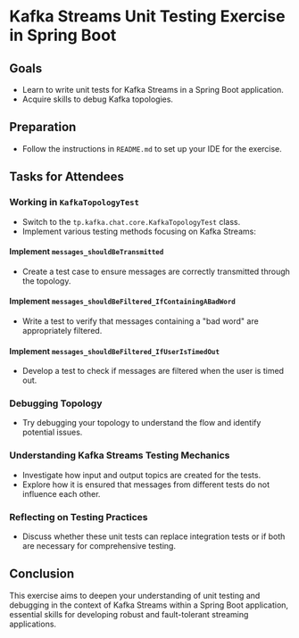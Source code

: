 # Kafka Streams Unit Testing Exercise in Spring Boot

## Goals

- Learn to write unit tests for Kafka Streams in a Spring Boot application.
- Acquire skills to debug Kafka topologies.

## Preparation

- Follow the instructions in `README.md` to set up your IDE for the exercise.

## Tasks for Attendees

### Working in `KafkaTopologyTest`

- Switch to the `tp.kafka.chat.core.KafkaTopologyTest` class.
- Implement various testing methods focusing on Kafka Streams:

#### Implement `messages_shouldBeTransmitted`

- Create a test case to ensure messages are correctly transmitted through the topology.

#### Implement `messages_shouldBeFiltered_IfContainingABadWord`

- Write a test to verify that messages containing a "bad word" are appropriately filtered.

#### Implement `messages_shouldBeFiltered_IfUserIsTimedOut`

- Develop a test to check if messages are filtered when the user is timed out.

### Debugging Topology

- Try debugging your topology to understand the flow and identify potential issues.

### Understanding Kafka Streams Testing Mechanics

- Investigate how input and output topics are created for the tests.
- Explore how it is ensured that messages from different tests do not influence each other.

### Reflecting on Testing Practices

- Discuss whether these unit tests can replace integration tests or if both are necessary for comprehensive testing.

## Conclusion

This exercise aims to deepen your understanding of unit testing and debugging in the context of Kafka Streams within a Spring Boot application, essential skills for developing robust and fault-tolerant streaming applications.
